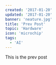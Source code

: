 ```yaml
---
created: '2017-01-20'
updated: '2017-01-20'
banner: 'neature.jpg'
title: 'Prev Post'
topic: 'Hardware'
icon: 'microchip'
tags:
  - 'AI'
---
```


This is the prev post